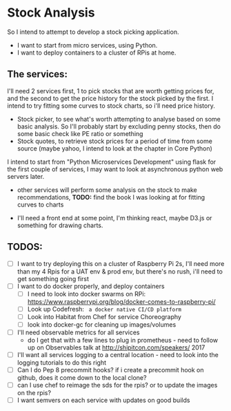 # Stock Analysis

So I intend to attempt to develop a stock picking application.
* I want to start from micro services, using Python.
* I want to deploy containers to a cluster of RPis at home.

## The services:
I'll need 2 services first, 1 to pick stocks that are worth getting prices for, and the second to get the price history for the stock picked by the first. I intend to try fitting some curves to stock charts, so i'll need price history.

* Stock picker, to see what's worth attempting to analyse based on some basic analysis.
  So I'll probably start by excluding penny stocks, then do some basic check like PE ratio or something
* Stock quotes, to retrieve stock prices for a period of time from some source (maybe yahoo, I intend to look at the chapter in Core Python)

I intend to start from "Python Microservices Development" using flask for the first couple of services, I may want to look at asynchronous python web servers later.

* other services will perform some analysis on the stock to make recommendations, 
**TODO:** find the book I was looking at for fitting curves to charts

* I'll need a front end at some point, I'm thinking react, maybe D3.js or something for drawing charts.

## TODOS:
- [ ] I want to try deploying this on a cluster of Raspberry Pi 2s, I'll need more than my 4 Rpis for a UAT env & prod env, but there's no rush, i'll need to get something going first
- [ ] I want to do docker properly, and deploy containers
  - [ ] I need to look into docker swarms on RPi: https://www.raspberrypi.org/blog/docker-comes-to-raspberry-pi/
  - [ ] Look up Codefresh: ``` a docker native CI/CD platform```
  - [ ] Look into Habitat from Chef for service Choreography
  - [ ] look into docker-gc for cleaning up images/volumes
- [ ] I'll need observable metrics for all services
  - do I get that with a few lines to plug in prometheus - need to follow up on Observables talk at http://shipitcon.com/speakers/ 2017
- [ ] I'll want all services logging to a central location - need to look into the logging tutorials to do this right
- [ ] Can I do Pep 8 precommit hooks? if i create a precommit hook on github, does it come down to the local clone?
- [ ] can I use chef to reimage the sds for the rpis? or to update the images on the rpis?
- [ ] I want semvers on each service with updates on good builds
